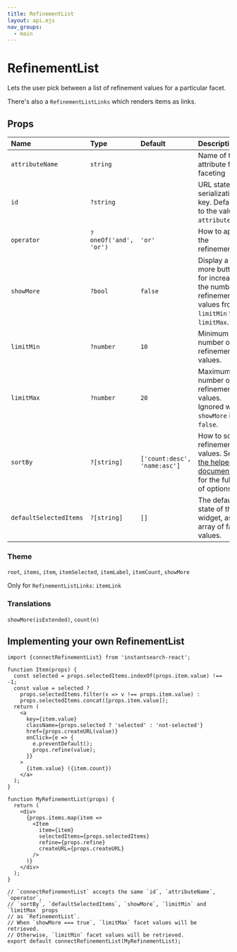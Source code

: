 ```yaml
---
title: RefinementList
layout: api.ejs
nav_groups:
  - main
---
```


# RefinementList

Lets the user pick between a list of refinement values for a particular facet.

There's also a `RefinementListLinks` which renders items as links.

## Props

Name | Type | Default |Description
:- | :- | :- | :-
`attributeName` | `string` | | Name of the attribute for faceting
`id` | `?string` | | URL state serialization key. Defaults to the value of `attributeName`.
`operator` | `?oneOf('and', 'or')` | `'or'` | How to apply the refinements.
`showMore` | `?bool` | `false` | Display a show more button for increasing the number of refinement values from `limitMin` to `limitMax`.
`limitMin` | `?number` | `10` | Minimum number of refinement values.
`limitMax` | `?number` | `20` | Maximum number of refinement values. Ignored when `showMore` is `false`.
`sortBy` | `?[string]` | `['count:desc', 'name:asc']` | How to sort refinement values. See [the helper documentation](https://community.algolia.com/algoliasearch-helper-js/reference.html#specifying-a-different-sort-order-for-values) for the full list of options.
`defaultSelectedItems` | `?[string]` | `[]` | The default state of this widget, as an array of facet values.

### Theme

`root`, `items`, `item`, `itemSelected`, `itemLabel`, `itemCount`, `showMore`

Only for `RefinementListLinks`: `itemLink`

### Translations

`showMore(isExtended)`, `count(n)`

## Implementing your own RefinementList

```
import {connectRefinementList} from 'instantsearch-react';

function Item(props) {
  const selected = props.selectedItems.indexOf(props.item.value) !== -1;
  const value = selected ?
    props.selectedItems.filter(v => v !== props.item.value) :
    props.selectedItems.concat([props.item.value]);
  return (
    <a
      key={item.value}
      className={props.selected ? 'selected' : 'not-selected'}
      href={props.createURL(value)}
      onClick={e => {
        e.preventDefault();
        props.refine(value);
      }}
    >
      {item.value} ({item.count})
    </a>
  );
}

function MyRefinementList(props) {
  return (
    <div>
      {props.items.map(item =>
        <Item
          item={item}
          selectedItems={props.selectedItems}
          refine={props.refine}
          createURL={props.createURL}
        />
      )}
    </div>
  );
}

// `connectRefinementList` accepts the same `id`, `attributeName`, `operator`,
// `sortBy`, `defaultSelectedItems`, `showMore`, `limitMin` and `limitMax` props
// as `RefinementList`.
// When `showMore === true`, `limitMax` facet values will be retrieved.
// Otherwise, `limitMin` facet values will be retrieved.
export default connectRefinementList(MyRefinementList);
```
